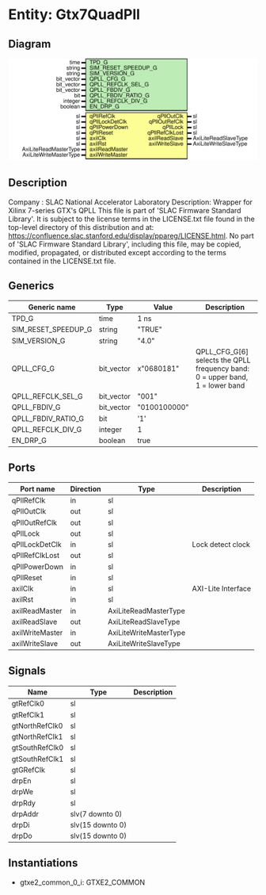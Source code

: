 # Entity: Gtx7QuadPll

## Diagram

![Diagram](Gtx7QuadPll.svg "Diagram")
## Description

Company    : SLAC National Accelerator Laboratory
Description: Wrapper for Xilinx 7-series GTX's QPLL
This file is part of 'SLAC Firmware Standard Library'.
It is subject to the license terms in the LICENSE.txt file found in the
top-level directory of this distribution and at:
   https://confluence.slac.stanford.edu/display/ppareg/LICENSE.html.
No part of 'SLAC Firmware Standard Library', including this file,
may be copied, modified, propagated, or distributed except according to
the terms contained in the LICENSE.txt file.
## Generics

| Generic name        | Type       | Value        | Description                                                                   |
| ------------------- | ---------- | ------------ | ----------------------------------------------------------------------------- |
| TPD_G               | time       | 1 ns         |                                                                               |
| SIM_RESET_SPEEDUP_G | string     | "TRUE"       |                                                                               |
| SIM_VERSION_G       | string     | "4.0"        |                                                                               |
| QPLL_CFG_G          | bit_vector | x"0680181"   | QPLL_CFG_G[6] selects the QPLL frequency band: 0 = upper band, 1 = lower band |
| QPLL_REFCLK_SEL_G   | bit_vector | "001"        |                                                                               |
| QPLL_FBDIV_G        | bit_vector | "0100100000" |                                                                               |
| QPLL_FBDIV_RATIO_G  | bit        | '1'          |                                                                               |
| QPLL_REFCLK_DIV_G   | integer    | 1            |                                                                               |
| EN_DRP_G            | boolean    | true         |                                                                               |
## Ports

| Port name       | Direction | Type                   | Description        |
| --------------- | --------- | ---------------------- | ------------------ |
| qPllRefClk      | in        | sl                     |                    |
| qPllOutClk      | out       | sl                     |                    |
| qPllOutRefClk   | out       | sl                     |                    |
| qPllLock        | out       | sl                     |                    |
| qPllLockDetClk  | in        | sl                     | Lock detect clock  |
| qPllRefClkLost  | out       | sl                     |                    |
| qPllPowerDown   | in        | sl                     |                    |
| qPllReset       | in        | sl                     |                    |
| axilClk         | in        | sl                     | AXI-Lite Interface |
| axilRst         | in        | sl                     |                    |
| axilReadMaster  | in        | AxiLiteReadMasterType  |                    |
| axilReadSlave   | out       | AxiLiteReadSlaveType   |                    |
| axilWriteMaster | in        | AxiLiteWriteMasterType |                    |
| axilWriteSlave  | out       | AxiLiteWriteSlaveType  |                    |
## Signals

| Name           | Type             | Description |
| -------------- | ---------------- | ----------- |
| gtRefClk0      | sl               |             |
| gtRefClk1      | sl               |             |
| gtNorthRefClk0 | sl               |             |
| gtNorthRefClk1 | sl               |             |
| gtSouthRefClk0 | sl               |             |
| gtSouthRefClk1 | sl               |             |
| gtGRefClk      | sl               |             |
| drpEn          | sl               |             |
| drpWe          | sl               |             |
| drpRdy         | sl               |             |
| drpAddr        | slv(7 downto 0)  |             |
| drpDi          | slv(15 downto 0) |             |
| drpDo          | slv(15 downto 0) |             |
## Instantiations

- gtxe2_common_0_i: GTXE2_COMMON
